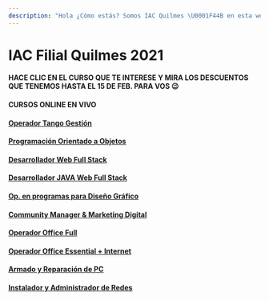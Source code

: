 ```yaml
---
description: "Hola ¿Cómo estás? Somos IAC Quilmes \U0001F44B en esta web vas a poder encontrar info sobre nuestros cursos, promos, días de cursada y temarios."
---
```


# IAC Filial Quilmes 2021

#### HACE CLIC EN EL CURSO QUE TE INTERESE Y MIRA LOS DESCUENTOS QUE TENEMOS HASTA EL 15 DE FEB. PARA VOS 😉

#### **CURSOS ONLINE EN VIVO**

#### [Operador Tango Gestión](untitled-1.md)

#### [Programación Orientado a Objetos](prog.-orientada-a-objetos.md)

#### [Desarrollador Web Full Stack](untitled-2.md)

#### [Desarrollador JAVA Web Full Stack](des.-java-web-full-stack.md)

#### [Op. en programas para Diseño Gráfico](op.-en-programas-para-diseno-grafico.md)

#### [Community Manager & Marketing Digital](community-magaer-and-marketing-digital.md)

#### [Operador Office Full](op.-office-full.md)

#### [Operador Office Essential + Internet](op.-office-essential-+-internet.md)

#### [Armado y Reparación de PC](armyrepcspresencial.md)

#### [Instalador y Administrador de Redes](instalador-y-admin.-de-redes.md)


